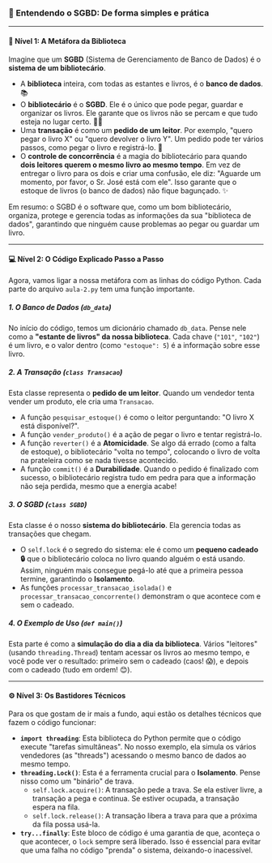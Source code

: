 ### **📖 Entendendo o SGBD: De forma simples e prática**

---

#### **🎯 Nível 1: A Metáfora da Biblioteca**

Imagine que um **SGBD** (Sistema de Gerenciamento de Banco de Dados) é o **sistema de um bibliotecário**.

* A **biblioteca** inteira, com todas as estantes e livros, é o **banco de dados**. 📚
* O **bibliotecário** é o **SGBD**. Ele é o único que pode pegar, guardar e organizar os livros. Ele garante que os livros não se percam e que tudo esteja no lugar certo. 🧑‍💼
* Uma **transação** é como um **pedido de um leitor**. Por exemplo, "quero pegar o livro X" ou "quero devolver o livro Y". Um pedido pode ter vários passos, como pegar o livro e registrá-lo. 📝
* O **controle de concorrência** é a magia do bibliotecário para quando **dois leitores querem o mesmo livro ao mesmo tempo**. Em vez de entregar o livro para os dois e criar uma confusão, ele diz: "Aguarde um momento, por favor, o Sr. José está com ele". Isso garante que o estoque de livros (o banco de dados) não fique bagunçado. ✨

Em resumo: o SGBD é o software que, como um bom bibliotecário, organiza, protege e gerencia todas as informações da sua "biblioteca de dados", garantindo que ninguém cause problemas ao pegar ou guardar um livro.

---

#### **💻 Nível 2: O Código Explicado Passo a Passo**

Agora, vamos ligar a nossa metáfora com as linhas do código Python. Cada parte do arquivo `aula-2.py` tem uma função importante.

##### **1. O Banco de Dados (`db_data`)**
No início do código, temos um dicionário chamado `db_data`. Pense nele como a **"estante de livros" da nossa biblioteca**. Cada chave (`"101"`, `"102"`) é um livro, e o valor dentro (como `"estoque": 5`) é a informação sobre esse livro.

##### **2. A Transação (`class Transacao`)**
Esta classe representa o **pedido de um leitor**. Quando um vendedor tenta vender um produto, ele cria uma `Transacao`.

* A função `pesquisar_estoque()` é como o leitor perguntando: "O livro X está disponível?".
* A função `vender_produto()` é a ação de pegar o livro e tentar registrá-lo.
* A função `reverter()` é a **Atomicidade**. Se algo dá errado (como a falta de estoque), o bibliotecário "volta no tempo", colocando o livro de volta na prateleira como se nada tivesse acontecido.
* A função `commit()` é a **Durabilidade**. Quando o pedido é finalizado com sucesso, o bibliotecário registra tudo em pedra para que a informação não seja perdida, mesmo que a energia acabe!

##### **3. O SGBD (`class SGBD`)**
Esta classe é o nosso **sistema do bibliotecário**. Ela gerencia todas as transações que chegam.

* O `self.lock` é o segredo do sistema: ele é como um **pequeno cadeado 🔒** que o bibliotecário coloca no livro quando alguém o está usando. Assim, ninguém mais consegue pegá-lo até que a primeira pessoa termine, garantindo o **Isolamento**.
* As funções `processar_transacao_isolada()` e `processar_transacao_concorrente()` demonstram o que acontece com e sem o cadeado.

##### **4. O Exemplo de Uso (`def main()`)**
Esta parte é como a **simulação do dia a dia da biblioteca**. Vários "leitores" (usando `threading.Thread`) tentam acessar os livros ao mesmo tempo, e você pode ver o resultado: primeiro sem o cadeado (caos! 😱), e depois com o cadeado (tudo em ordem! 😊).

---

#### **⚙️ Nível 3: Os Bastidores Técnicos**

Para os que gostam de ir mais a fundo, aqui estão os detalhes técnicos que fazem o código funcionar:

* **`import threading`**: Esta biblioteca do Python permite que o código execute "tarefas simultâneas". No nosso exemplo, ela simula os vários vendedores (as "threads") acessando o mesmo banco de dados ao mesmo tempo.
* **`threading.Lock()`**: Esta é a ferramenta crucial para o **Isolamento**. Pense nisso como um "binário" de trava.
  * `self.lock.acquire()`: A transação pede a trava. Se ela estiver livre, a transação a pega e continua. Se estiver ocupada, a transação espera na fila.
  * `self.lock.release()`: A transação libera a trava para que a próxima da fila possa usá-la.
* **`try...finally`**: Este bloco de código é uma garantia de que, aconteça o que acontecer, o `lock` sempre será liberado. Isso é essencial para evitar que uma falha no código "prenda" o sistema, deixando-o inacessível.

